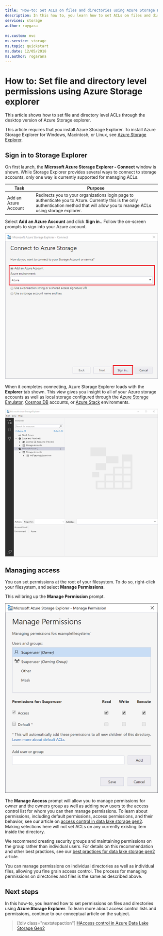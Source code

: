 ```yaml
---
title: "How-to: Set ACLs on files and directories using Azure Storage Explorer"
description: In this how to, you learn how to set ACLs on files and directories
services: storage
author: roygara

ms.custom: mvc
ms.service: storage
ms.topic: quickstart
ms.date: 12/05/2018
ms.author: rogarana
---
```


# How to: Set file and directory level permissions using Azure Storage explorer

This article shows how to set file and directory level ACLs through the desktop version of Azure Storage explorer.

This article requires that you install Azure Storage Explorer. To install Azure Storage Explorer for Windows, Macintosh, or Linux, see [Azure Storage Explorer](https://azure.microsoft.com/features/storage-explorer/).

## Sign in to Storage Explorer

On first launch, the **Microsoft Azure Storage Explorer - Connect** window is shown. While Storage Explorer provides several ways to connect to storage accounts, only one way is currently supported for managing ACLs.

|Task|Purpose|
|---|---|
|Add an Azure Account | Redirects you to your organizations login page to authenticate you to Azure. Currently this is the only authentication method that will allow you to manage ACLs using storage explorer.|

Select **Add an Azure Account** and click **Sign in.**. Follow the on-screen prompts to sign into your Azure account.

![Microsoft Azure Storage Explorer - Connect window](media/storage-quickstart-blobs-storage-explorer/connect.png)

When it completes connecting, Azure Storage Explorer loads with the **Explorer** tab shown. This view gives you insight to all of your Azure storage accounts as well as local storage configured through the [Azure Storage Emulator](../common/storage-use-emulator.md?toc=%2fazure%2fstorage%2fblobs%2ftoc.json), [Cosmos DB](../../cosmos-db/storage-explorer.md?toc=%2fazure%2fstorage%2fblobs%2ftoc.json) accounts, or [Azure Stack](../../azure-stack/user/azure-stack-storage-connect-se.md?toc=%2fazure%2fstorage%2fblobs%2ftoc.json) environments.

![Microsoft Azure Storage Explorer - Connect window](media/storage-quickstart-blobs-storage-explorer/mainpage.png)

## Managing access

You can set permissions at the root of your filesystem. To do so, right-click your filesystem, and select **Manage Permissions**.

This wil bring up the **Manage Permission** prompt.

![Microsoft Azure Storage Explorer - Manage directory access](media/storage-quickstart-blobs-storage-explorer/manageperms.png)

The **Manage Access** prompt will allow you to manage permissions for owner and the owners group as well as adding new users to the access control list for whom you can then manage permissions. To learn about permissions, including default permissions, access permissions, and their behavior, see our article on [access control in data lake storage gen2](data-lake-storage-access-control.md#access-control-lists-on-files-and-directories). Making selections here will not set ACLs on any currently existing item inside the directory.

We recommend creating security groups and maintaining permissions on the group rather than individual users. For details on this recommendation and other best practices, see our [best practices for data lake storage gen2](data-lake-storage-best-practices.md) article.

You can manage permissions on individual directories as well as individual files, allowing you fine grain access control. The process for managing permissions on directories and files is the same as described above.

## Next steps

In this how-to, you learned how to set permissions on files and directories using **Azure Storage Explorer**. To learn more about access control lists and permissions, continue to our conceptual article on the subject.

> [!div class="nextstepaction"]
> [HAccess control in Azure Data Lake Storage Gen2](data-lake-storage-access-control.md)